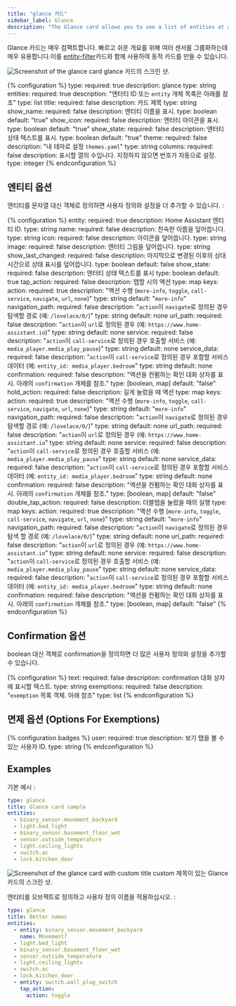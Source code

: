 ```yaml
---
title: "glance 카드"
sidebar_label: Glance
description: "The Glance card allows you to see a list of entities at a glance."
---
```


Glance 카드는 매우 컴팩트합니다. 빠르고 쉬운 개요를 위해 여러 센서를 그룹화하는데 매우 유용합니다.이를 [entity-filter](/lovelace/entity-filter/)카드와 함께 사용하여 동적 카드를 만들 수 있습니다. 

<p class='img'>
<img src='/images/lovelace/lovelace_glance_card.png' alt='Screenshot of the glance card'>
glance 카드의 스크린 샷.
</p>

{% configuration %}
type:
  required: true
  description: glance
  type: string
entities:
  required: true
  description: "엔터티 ID 또는 `entity` 개체 목록은 아래를 참조"
  type: list
title:
  required: false
  description: 카드 제목
  type: string
show_name:
  required: false
  description: 엔터티 이름을 표시.
  type: boolean
  default: "true"
show_icon:
  required: false
  description: 엔터티 아이콘을 표시.
  type: boolean
  default: "true"
show_state:
  required: false
  description: 엔터티 상태 텍스트를 표시.
  type: boolean
  default: "true"
theme:
  required: false
  description: "내 테마로 설정 `themes.yaml`"
  type: string
columns:
  required: false
  description: 표시할 열의 수입니다. 지정하지 않으면 번호가 자동으로 설정.
  type: integer
{% endconfiguration %}

## 엔티티 옵션

엔티티를 문자열 대신 객체로 정의하면 사용자 정의와 설정을 더 추가할 수 있습니다. :

{% configuration %}
entity:
  required: true
  description: Home Assistant 엔티티 ID.
  type: string
name:
  required: false
  description: 친숙한 이름을 덮어씁니다.
  type: string
icon:
  required: false
  description: 아이콘을 덮어씁니다.
  type: string
image:
  required: false
  description: 엔터티 그림을 덮어씁니다.
  type: string
show_last_changed:
  required: false
  description: 마지막으로 변경된 이후의 상대 시간으로 상태 표시를 덮어씁니다.
  type: boolean
  default: false
show_state:
  required: false
  description: 엔터티 상태 텍스트를 표시
  type: boolean
  default: true
tap_action:
  required: false
  description: 탭할 시의 액션
  type: map
  keys:
    action:
      required: true
      description: "액션 수행 (`more-info`, `toggle`, `call-service`, `navigate`, `url`, `none`)"
      type: string
      default: "`more-info`"
    navigation_path:
      required: false
      description: "`action`이 `navigate`로 정의된 경우 탐색할 경로 (예: `/lovelace/0/`)"
      type: string
      default: none
    url_path:
      required: false
      description: "`action`이 `url`로 정의된 경우 (예: `https://www.home-assistant.io`)"
      type: string
      default: none
    service:
      required: false
      description: "`action`이 `call-service`로 정의된 경우 호출할 서비스 (예: `media_player.media_play_pause`)"
      type: string
      default: none
    service_data:
      required: false
      description: "`action`이 `call-service`로 정의된 경우 포함할 서비스 데이터 (예: `entity_id: media_player.bedroom`"
      type: string
      default: none
    confirmation:
      required: false
      description: "액션을 컨펌하는 확인 대화 상자를 표시. 아래의 `confirmation` 개체를 참조."
      type: [boolean, map]
      default: "false"
hold_action:
  required: false
  description: 길게 눌렀을 때 액션
  type: map
  keys:
    action:
      required: true
      description: "액션 수행 (`more-info`, `toggle`, `call-service`, `navigate`, `url`, `none`)"
      type: string
      default: "`more-info`"
    navigation_path:
      required: false
      description: "`action`이 `navigate`로 정의된 경우 탐색할 경로 (예: `/lovelace/0/`)"
      type: string
      default: none
    url_path:
      required: false
      description: "`action`이 `url`로 정의된 경우 (예: `https://www.home-assistant.io`"
      type: string
      default: none
    service:
      required: false
      description: "`action`이 `call-service`로 정의된 경우 호출할 서비스 (예: `media_player.media_play_pause`"
      type: string
      default: none
    service_data:
      required: false
      description: "`action`이 `call-service`로 정의된 경우 포함할 서비스 데이터 (예: `entity_id: media_player.bedroom`"
      type: string
      default: none
    confirmation:
      required: false
      description: "액션을 컨펌하는 확인 대화 상자를 표시. 아래의 `confirmation` 개체를 참조."
      type: [boolean, map]
      default: "false"
double_tap_action:
  required: false
  description: 더블탭을 눌렀을 때의 실행
  type: map
  keys:
    action:
      required: true
      description: "액션 수행 (`more-info`, `toggle`, `call-service`, `navigate`, `url`, `none`)"
      type: string
      default: "`more-info`"
    navigation_path:
      required: false
      description: "`action`이 `navigate`로 정의된 경우 탐색 할 경로 (예: `/lovelace/0/`)"
      type: string
      default: none
    url_path:
      required: false
      description: "`action`이 `url`로 정의된 경우 (예: `https://www.home-assistant.io`"
      type: string
      default: none
    service:
      required: false
      description: "`action`이 `call-service`로 정의된 경우 호출할 서비스 (예: `media_player.media_play_pause`"
      type: string
      default: none
    service_data:
      required: false
      description: "`action`이 `call-service`로 정의된 경우 포함할 서비스 데이터 (예: `entity_id: media_player.bedroom`"
      type: string
      default: none
    confirmation:
      required: false
      description: "액션을 컨펌하는 확인 대화 상자를 표시. 아래의 `confirmation` 개체를 참조."
      type: [boolean, map]
      default: "false"
{% endconfiguration %}

## Confirmation 옵션 

boolean 대신 객체로 confirmation을 정의하면 더 많은 사용자 정의와 설정을 추가할 수 있습니다.

{% configuration %}
text:
  required: false
  description: confirmation 대화 상자에 표시할 텍스트.
  type: string
exemptions:
  required: false
  description: "`exemption` 목록 객체. 아래 참조"
  type: list
{% endconfiguration %}

## 면제 옵션 (Options For Exemptions)

{% configuration badges %}
user:
  required: true
  description: 보기 탭을 볼 수 있는 사용자 ID.
  type: string
{% endconfiguration %}

## Examples

기본 예시 :

```yaml
type: glance
title: Glance card sample
entities:
  - binary_sensor.movement_backyard
  - light.bed_light
  - binary_sensor.basement_floor_wet
  - sensor.outside_temperature
  - light.ceiling_lights
  - switch.ac
  - lock.kitchen_door
```

<p class='img'>
<img src='/images/lovelace/lovelace_glance_card.png' alt='Screenshot of the glance card with custom title'>
custom 제목이 있는 Glance 카드의 스크린 샷.
</p>

엔티티를 오브젝트로 정의하고 사용자 정의 이름을 적용하십시오. :

```yaml
type: glance
title: Better names
entities:
  - entity: binary_sensor.movement_backyard
    name: Movement?
  - light.bed_light
  - binary_sensor.basement_floor_wet
  - sensor.outside_temperature
  - light.ceiling_lights
  - switch.ac
  - lock.kitchen_door
  - entity: switch.wall_plug_switch
    tap_action:
      action: toggle
```
